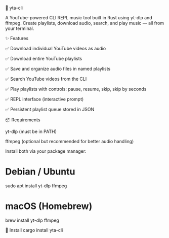 🎵 yta-cli

A YouTube-powered CLI REPL music tool built in Rust using yt-dlp and ffmpeg. Create playlists, download audio, search, and play music — all from your terminal.

✨ Features

✅ Download individual YouTube videos as audio

✅ Download entire YouTube playlists

✅ Save and organize audio files in named playlists

✅ Search YouTube videos from the CLI

✅ Play playlists with controls: pause, resume, skip, skip by seconds

✅ REPL interface (interactive prompt)

✅ Persistent playlist queue stored in JSON

📦 Requirements

yt-dlp
 (must be in PATH)

ffmpeg
 (optional but recommended for better audio handling)

Install both via your package manager:

# Debian / Ubuntu
sudo apt install yt-dlp ffmpeg

# macOS (Homebrew)
brew install yt-dlp ffmpeg

🚀 Install
cargo install yta-cli

